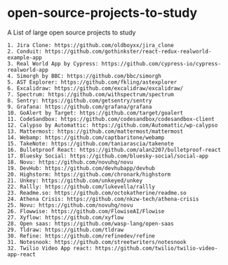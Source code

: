 # open-source-projects-to-study
A List of large open source projects to study

	1. Jira Clone: https://github.com/oldboyxx/jira_clone
	2. Conduit: https://github.com/gothinkster/react-redux-realworld-example-app
	3. Real World App by Cypress: https://github.com/cypress-io/cypress-realworld-app
	4. Simorgh by BBC: https://github.com/bbc/simorgh
	5. AST Explorer: https://github.com/fkling/astexplorer
	6. Excalidraw: https://github.com/excalidraw/excalidraw/
	7. Spectrum: https://github.com/withspectrum/spectrum
	8. Sentry: https://github.com/getsentry/sentry
	9. Grafana: https://github.com/grafana/grafana
	10. GoAlert by Target: https://github.com/target/goalert
	11. CodeSandbox: https://github.com/codesandbox/codesandbox-client
	12. Calypso by Automattic: https://github.com/Automattic/wp-calypso
	13. Mattermost: https://github.com/mattermost/mattermost
	14. Webamp: https://github.com/captbaritone/webamp
	15. TakeNote: https://github.com/taniarascia/takenote
	16. Bulletproof React: https://github.com/alan2207/bulletproof-react
	17. Bluesky Social: https://github.com/bluesky-social/social-app
	18. Novu: https://github.com/novuhq/novu
	19. DevHub: https://github.com/devhubapp/devhub
	20. Highstorm: https://github.com/chronark/highstorm
	21. Unkey: https://github.com/unkeyed/unkey
	22. Rallly: https://github.com/lukevella/rallly
	23. Readme.so: https://github.com/octokatherine/readme.so
	24. Athena Crisis: https://github.com/nkzw-tech/athena-crisis
	25. Novu: https://github.com/novuhq/novu
	26. Flowwise: https://github.com/FlowiseAI/Flowise
	27. Xyflow: https://github.com/xyflow
	28. Open saas: https://github.com/wasp-lang/open-saas
	29. Tldraw: https://github.com/tldraw
	30. Refine: https://github.com/refinedev/refine
	31. Notesnook: https://github.com/streetwriters/notesnook
	32. Twilio Video App react: https://github.com/twilio/twilio-video-app-react

